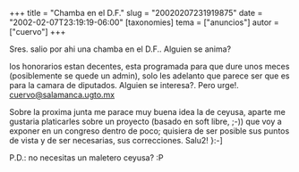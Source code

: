 +++
title = "Chamba en el D.F."
slug = "20020207231919875"
date = "2002-02-07T23:19:19-06:00"
[taxonomies]
tema = ["anuncios"]
autor = ["cuervo"]
+++

Sres. salio por ahi una chamba en el D.F.. Alguien se anima?

<!-- more -->
los honorarios estan decentes, esta programada para que dure unos meces
(posiblemente se quede un admin), solo les adelanto que parece ser que
es para la camara de diputados. Alguien se interesa?. Pero urge!.
cuervo@salamanca.ugto.mx

Sobre la proxima junta me parace muy buena idea la de ceyusa, aparte me
gustaria platicarles sobre un proyecto (basado en soft libre, ;-)) que
voy a exponer en un congreso dentro de poco; quisiera de ser posible sus
puntos de vista y de ser necesarias, sus correcciones. Salu2! }:-\]

P.D.: no necesitas un maletero ceyusa? :P

